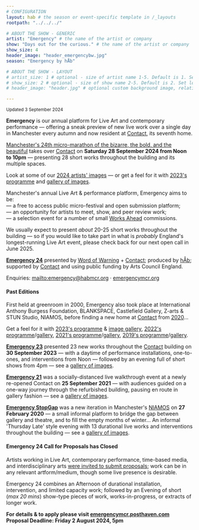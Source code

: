 ```yaml
---
# CONFIGURATION
layout: hab # the season or event-specific template in /_layouts
rootpath: "../../../"

# ABOUT THE SHOW - GENERIC
artist: "Emergency" # the name of the artist or company
show: "Days out for the curious." # the name of the artist or company
show_size: 4
header_image: "header_emergencybw.jpg"   
season: "Emergency by hÅb" 

# ABOUT THE SHOW - LAYOUT
# artist_size: 1 # optional - size of artist name 1-5. Default is 1. Set longer names to lower values
# show_size: 2 # optional - size of show name 2-5. Default is 2. Set longer names to lower values
# header_image: "header.jpg" # optional custom background image, relative to current page

---
```

<small>Updated 3 September 2024</small>        
        
**Emergency** is our annual platform for Live Art and contemporary performance — offering a sneak preview of new live work over a single day in Manchester every autumn and now resident at <a href="https://contactmcr.com" target="_blank">Contact</a>, its seventh home.        
         
[Manchester's 24th micro-marathon of the bizarre, the bold, and the beautiful](/current/2024-emergency) takes over <a href="https://contactmcr.com" target="_blank">Contact</a> on **Saturday 28 September 2024 from Noon to 10pm** — presenting 28 short works throughout the building and its multiple spaces.       
         
Look at some of our [2024 artists' images](/galleries/2024-emergencypre) — or get a feel for it with [2023's programme](/archive/2023-emergency/#artists) and [gallery of images](/galleries/2023-emergency).        
         
Manchester's annual Live Art & performance platform, Emergency aims to be:<br>— a free to access public micro-festival and open submission platform;<br>— an opportunity for artists to meet, show, and peer review work;<br>— a selection event for a number of small [Works Ahead](/hab/worksahead) commissions.        
        
We usually expect to present *about* 20-25 short works throughout the building — so if you would like to take part in what is *probably* England's longest-running Live Art event, please check back for our next open call in June 2025.        
         
**[Emergency 24](/current/2024-emergency)** presented by [Word of Warning](/) + <a href="https://contactmcr.com" target="_blank">Contact</a>; produced by [hÅb](/hab); supported by <a href="https://contactmcr.com" target="_blank">Contact</a> and using public funding by Arts Council England.         
        
Enquiries: <mailto:emergency@habmcr.org> · <a href="http://emergencymcr.org" target="_blank">emergencymcr.org</a>         
         
#### Past Editions        
First held at greenroom in 2000, Emergency also took place at International Anthony Burgess Foundation, BLANKSPACE, Castlefield Gallery, Z-arts & STUN Studio, NIAMOS, before finding a new home at <a href="https://contactmcr.com" target="_blank">Contact</a> from [2020](/archive/2020-emergency)…         
         
Get a feel for it with [2023's programme](/archive/2023-emergency) & [image gallery](/galleries/2023-emergency), [2022's programme](/archive/2022-emergency)/[gallery](/galleries/2022-emergency), [2021's programme](/archive/2021-emergency)/[gallery](/galleries/2021-emergency), [2019's programme](/archive/2019-emergency)/[gallery](/galleries/2019-emergency).         
         
**[Emergency 23](/archive/2023-emergency)** presented 23 new works throughout the <a href="https://contactmcr.com" target="_blank">Contact</a> building on **30 September 2023** — with a daytime of performance installations, one-to-ones, and interventions from Noon — followed by an evening full of short shows from 4pm — see a [gallery of images](/galleries/2023-emergency).        
          
**[Emergency 21](/archive/2021-emergency)** was a socially-distanced live walkthrough event at a newly re-opened Contact on **25 September 2021** — with audiences guided on a one-way journey through the refurbished building, pausing en route in gallery fashion — see a [gallery of images](/galleries/2021-emergency).         
          
**[Emergency StopGap](/archive/2020-emergencystopgap)** was a new iteration in Manchester's <a href="https://www.niamos.co.uk" target="_blank">NIAMOS</a> on **27 February 2020** — a small informal platform to bridge the gap between gallery and theatre, and to fill the empty months of winter… An informal 'Thursday Late' style evening with 13 durational live works and interventions throughout the building — see a [gallery of images](/galleries/2020-emergencystopgap).         
         
#### Emergency 24 Call for Proposals has Closed        
Artists working in Live Art, contemporary performance, time-based media, and interdisciplinary arts <a href="https://emergencymcr.posthaven.com/emergency-24-call-for-proposals" target="_blank">were invited to submit proposals</a>; work can be in any relevant artform/medium, though some live presence is desirable.        
         
Emergency 24 combines an Afternoon of durational installation, intervention, and limited capacity work; followed by an Evening of short (*max 20 mins*) show-type pieces of work, works-in-progress, or extracts of longer work.        
         
**For details & to apply please visit <a href="https://emergencymcr.posthaven.com" target="_blank">emergencymcr.posthaven.com</a><br>Proposal Deadline: Friday 2 August 2024, 5pm**        
